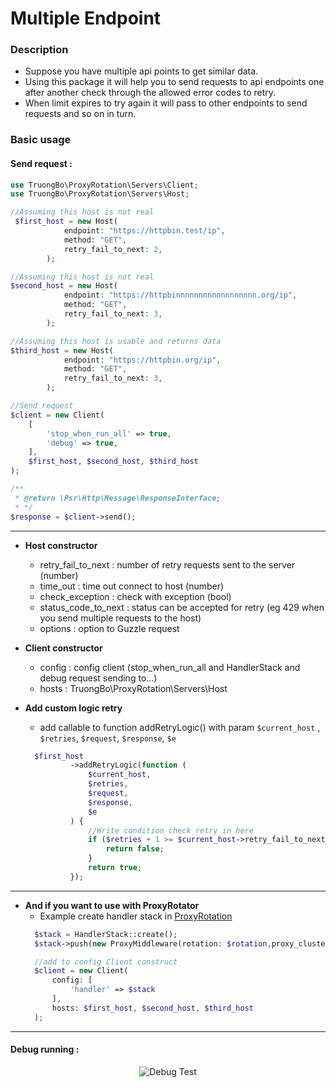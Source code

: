 # Multiple Endpoint

### Description

* Suppose you have multiple api points to get similar data.
* Using this package it will help you to send requests to api endpoints one after another check through the allowed error codes to retry.
* When limit expires to try again it will pass to other endpoints to send requests and so on in turn.

### Basic usage 

#### Send request :
```php
use TruongBo\ProxyRotation\Servers\Client;
use TruongBo\ProxyRotation\Servers\Host;

//Assuming this host is not real
 $first_host = new Host(
            endpoint: "https://httpbin.test/ip",
            method: "GET",
            retry_fail_to_next: 2,
        );

//Assuming this host is not real
$second_host = new Host(
            endpoint: "https://httpbinnnnnnnnnnnnnnnnnn.org/ip",
            method: "GET",
            retry_fail_to_next: 3,
        );

//Assuming this host is usable and returns data
$third_host = new Host(
            endpoint: "https://httpbin.org/ip",
            method: "GET",
            retry_fail_to_next: 3,
        );

//Send request
$client = new Client(
    [
        'stop_when_run_all' => true,
        'debug' => true,
    ],
    $first_host, $second_host, $third_host
);

/**
 * @return \Psr\Http\Message\ResponseInterface;
 * */
$response = $client->send();
```
----- 
* **Host constructor**
  * retry_fail_to_next : number of retry requests sent to the server (number)
  * time_out : time out connect to host (number)
  * check_exception : check with exception (bool)
  * status_code_to_next : status can be accepted for retry (eg 429 when you send multiple requests to the host)
  * options : option to Guzzle request

* **Client constructor**
  * config : config client (stop_when_run_all and HandlerStack and debug request sending to...)
  * hosts : TruongBo\ProxyRotation\Servers\Host

* **Add custom logic retry**
  * add callable to function addRetryLogic() with param `$current_host` , `$retries`, `$request`, `$response`, `$e` 
  ```php
    $first_host
            ->addRetryLogic(function (
                $current_host,
                $retries,
                $request,
                $response,
                $e
            ) {
                //Write condition check retry in here
                if ($retries + 1 >= $current_host->retry_fail_to_next) {
                    return false;
                }
                return true;
            });
    ```
-----
* **And if you want to use with ProxyRotator**
  * Example create handler stack in [ProxyRotation](README.md)
  ```php
    $stack = HandlerStack::create();
    $stack->push(new ProxyMiddleware(rotation: $rotation,proxy_cluster: $proxy_cluster));
  
    //add to config Client construct
    $client = new Client(
        config: [
            'handler' => $stack
        ],
        hosts: $first_host, $second_host, $third_host
    );
  ```
----- 

#### Debug running :
<p align="center">
  <img src="./debug-test-multiple.gif"  alt="Debug Test"/>
</p>